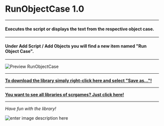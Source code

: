 # RunObjectCase 1.0
---
#### Executes the script or displays the text from the respective object case.
---
#### Under Add Script / Add Objects you will find a new item named "Run Object Case".
---

![Preview RunObjectCase](https://raw.githubusercontent.com/scrgames/quest_libraries/master/RunObjectCase/readme/RunObjectCase.gif)

---
**[To download the library simply right-click here and select "Save as..."!](https://github.com/scrgames/quest_libraries/raw/master/RunObjectCase/RunObjectCase.aslx)**

---
**[You want to see all libraries of scrgames? Just click here!](https://github.com/scrgames/quest_libraries)**

---

*Have fun with the library!*

![enter image description here](https://raw.githubusercontent.com/scrgames/quest_libraries/master/scriptgames.png)